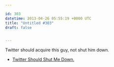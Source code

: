 ```yaml
---

id: 303
datetime: 2013-04-26 05:55:19 +0000 UTC
title: "Untitled #303"
draft: false


---
```


Twitter should acquire this guy, not shut him down. 

 
 * [Twitter Should Shut Me Down.](http://edu.mkrecny.com/thoughts/twitter-should-shut-me-down)


